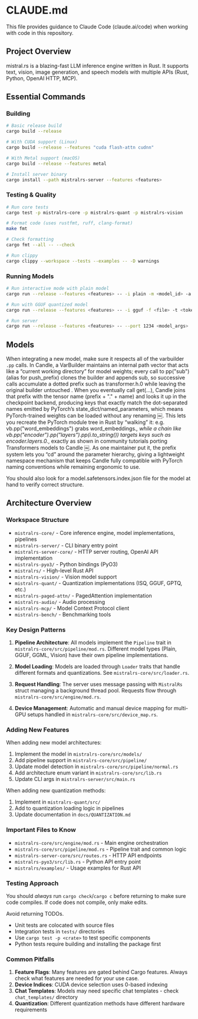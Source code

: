 # CLAUDE.md

This file provides guidance to Claude Code (claude.ai/code) when working with code in this repository.

## Project Overview

mistral.rs is a blazing-fast LLM inference engine written in Rust. It supports text, vision, image generation, and speech models with multiple APIs (Rust, Python, OpenAI HTTP, MCP).

## Essential Commands

### Building
```bash
# Basic release build
cargo build --release

# With CUDA support (Linux)
cargo build --release --features "cuda flash-attn cudnn"

# With Metal support (macOS)
cargo build --release --features metal

# Install server binary
cargo install --path mistralrs-server --features <features>
```

### Testing & Quality
```bash
# Run core tests
cargo test -p mistralrs-core -p mistralrs-quant -p mistralrs-vision

# Format code (uses rustfmt, ruff, clang-format)
make fmt

# Check formatting
cargo fmt --all -- --check

# Run clippy
cargo clippy --workspace --tests --examples -- -D warnings
```

### Running Models
```bash
# Run interactive mode with plain model
cargo run --release --features <features> -- -i plain -m <model_id> -a <arch>

# Run with GGUF quantized model
cargo run --release --features <features> -- -i gguf -f <file> -t <tokenizer>

# Run server
cargo run --release --features <features> -- --port 1234 <model_args>
```

## Models

When integrating a new model, make sure it respects all of the varbuilder `.pp` calls. In Candle, a VarBuilder maintains an internal path vector that acts like a “current working directory” for model weights; every call to pp("sub") (alias for push_prefix) clones the builder and appends sub, so successive calls accumulate a dotted prefix such as transformer.h.0 while leaving the original builder untouched . When you eventually call get(...), Candle joins that prefix with the tensor name (prefix + "." + name) and looks it up in the checkpoint backend, producing keys that exactly match the dot-separated names emitted by PyTorch’s state_dict/named_parameters, which means PyTorch-trained weights can be loaded without any renaming  ￼. This lets you recreate the PyTorch module tree in Rust by “walking” it: e.g. vb.pp("word_embeddings") grabs word_embeddings.*, while a chain like vb.pp("encoder").pp("layers").pp(i.to_string()) targets keys such as encoder.layers.0.*, exactly as shown in community tutorials porting Transformers models to Candle  ￼. As one maintainer put it, the prefix system lets you “cd” around the parameter hierarchy, giving a lightweight namespace mechanism that keeps Candle fully compatible with PyTorch naming conventions while remaining ergonomic to use.

You should also look for a model.safetensors.index.json file for the model at hand to verify correct structure.

## Architecture Overview

### Workspace Structure
- `mistralrs-core/` - Core inference engine, model implementations, pipelines
- `mistralrs-server/` - CLI binary entry point
- `mistralrs-server-core/` - HTTP server routing, OpenAI API implementation
- `mistralrs-pyo3/` - Python bindings (PyO3)
- `mistralrs/` - High-level Rust API
- `mistralrs-vision/` - Vision model support
- `mistralrs-quant/` - Quantization implementations (ISQ, GGUF, GPTQ, etc.)
- `mistralrs-paged-attn/` - PagedAttention implementation
- `mistralrs-audio/` - Audio processing
- `mistralrs-mcp/` - Model Context Protocol client
- `mistralrs-bench/` - Benchmarking tools

### Key Design Patterns

1. **Pipeline Architecture**: All models implement the `Pipeline` trait in `mistralrs-core/src/pipeline/mod.rs`. Different model types (Plain, GGUF, GGML, Vision) have their own pipeline implementations.

2. **Model Loading**: Models are loaded through `Loader` traits that handle different formats and quantizations. See `mistralrs-core/src/loader.rs`.

3. **Request Handling**: The server uses message passing with `MistralRs` struct managing a background thread pool. Requests flow through `mistralrs-core/src/engine/mod.rs`.

4. **Device Management**: Automatic and manual device mapping for multi-GPU setups handled in `mistralrs-core/src/device_map.rs`.

### Adding New Features

When adding new model architectures:
1. Implement the model in `mistralrs-core/src/models/`
2. Add pipeline support in `mistralrs-core/src/pipeline/`
3. Update model detection in `mistralrs-core/src/pipeline/normal.rs`
4. Add architecture enum variant in `mistralrs-core/src/lib.rs`
5. Update CLI args in `mistralrs-server/src/main.rs`

When adding new quantization methods:
1. Implement in `mistralrs-quant/src/`
2. Add to quantization loading logic in pipelines
3. Update documentation in `docs/QUANTIZATION.md`

### Important Files to Know

- `mistralrs-core/src/engine/mod.rs` - Main engine orchestration
- `mistralrs-core/src/pipeline/mod.rs` - Pipeline trait and common logic
- `mistralrs-server-core/src/routes.rs` - HTTP API endpoints
- `mistralrs-pyo3/src/lib.rs` - Python API entry point
- `mistralrs/examples/` - Usage examples for Rust API

### Testing Approach

You should *always* run `cargo check`/`cargo c` before returning to make sure code compiles. If code does not compile, only make edits.

Avoid returning TODOs.

- Unit tests are colocated with source files
- Integration tests in `tests/` directories
- Use `cargo test -p <crate>` to test specific components
- Python tests require building and installing the package first

### Common Pitfalls

1. **Feature Flags**: Many features are gated behind Cargo features. Always check what features are needed for your use case.
2. **Device Indices**: CUDA device selection uses 0-based indexing
3. **Chat Templates**: Models may need specific chat templates - check `chat_templates/` directory
4. **Quantization**: Different quantization methods have different hardware requirements